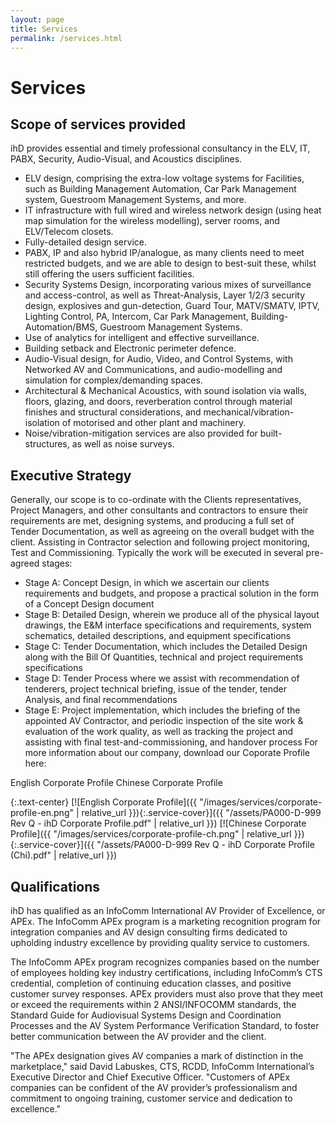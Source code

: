 ```yaml
---
layout: page
title: Services
permalink: /services.html
---
```


# Services

## Scope of services provided

ihD provides essential and timely professional consultancy in the ELV, IT, PABX, Security, Audio-Visual, and Acoustics disciplines.

- ELV design, comprising the extra-low voltage systems for Facilities, such as Building Management Automation, Car Park Management system, Guestroom Management Systems, and more.
- IT infrastructure with full wired and wireless network design (using heat map simulation for the wireless modelling), server rooms, and ELV/Telecom closets.
- Fully-detailed design service.
- PABX, IP and also hybrid IP/analogue, as many clients need to meet restricted budgets, and we are able to design to best-suit these, whilst still offering the users sufficient facilities.
- Security Systems Design, incorporating various mixes of surveillance and access-control, as well as Threat-Analysis, Layer 1/2/3 security design, explosives and gun-detection, Guard Tour, MATV/SMATV, IPTV, Lighting Control, PA, Intercom, Car Park Management, Building-Automation/BMS, Guestroom Management Systems.
- Use of analytics for intelligent and effective surveillance.
- Building setback and Electronic perimeter defence.
- Audio-Visual design, for Audio, Video, and Control Systems, with Networked AV and Communications, and audio-modelling and simulation for complex/demanding spaces.
- Architectural & Mechanical Acoustics, with sound isolation via walls, floors, glazing, and doors, reverberation control through material finishes and structural considerations, and mechanical/vibration-isolation of motorised and other plant and machinery.
- Noise/vibration-mitigation services are also provided for built-structures, as well as noise surveys.

## Executive Strategy

Generally, our scope is to co-ordinate with the Clients representatives, Project Managers, and other consultants and contractors to ensure their requirements are met, designing systems, and producing a full set of Tender Documentation, as well as agreeing on the overall budget with the client. Assisting in Contractor selection and following project monitoring, Test and Commissioning. Typically the work will be executed in several pre-agreed stages:

- Stage A: Concept Design, in which we ascertain our clients requirements and budgets, and propose a practical solution in the form of a Concept Design document
- Stage B: Detailed Design, wherein we produce all of the physical layout drawings, the E&M interface specifications and requirements, system schematics, detailed descriptions, and equipment specifications
- Stage C: Tender Documentation, which includes the Detailed Design along with the Bill Of Quantities, technical and project requirements specifications
- Stage D: Tender Process where we assist with recommendation of tenderers, project technical briefing, issue of the tender, tender Analysis, and final recommendations
- Stage E: Project implementation, which includes the briefing of the appointed AV Contractor, and periodic inspection of the site work & evaluation of the work quality, as well as tracking the project and assisting with final test-and-commissioning, and handover process
For more information about our company, download our Coporate Profile here:

English Corporate Profile Chinese Corporate Profile

{:.text-center}
[![English Corporate Profile]({{ "/images/services/corporate-profile-en.png" | relative_url }}){:.service-cover}]({{ "/assets/PA000-D-999 Rev Q - ihD Corporate Profile.pdf" | relative_url }}) [![Chinese Corporate Profile]({{ "/images/services/corporate-profile-ch.png" | relative_url }}){:.service-cover}]({{ "/assets/PA000-D-999 Rev Q - ihD Corporate Profile (Chi).pdf" | relative_url }})

## Qualifications

ihD has qualified as an InfoComm International AV Provider of Excellence, or APEx. The InfoComm APEx program is a marketing recognition program for integration companies and AV design consulting firms dedicated to upholding industry excellence by providing quality service to customers.

The InfoComm APEx program recognizes companies based on the number of employees holding key industry certifications, including InfoComm’s CTS credential, completion of continuing education classes, and positive customer survey responses. APEx providers must also prove that they meet or exceed the requirements within 2 ANSI/INFOCOMM standards, the Standard Guide for Audiovisual Systems Design and Coordination Processes and the AV System Performance Verification Standard, to foster better communication between the AV provider and the client.

"The APEx designation gives AV companies a mark of distinction in the marketplace," said David Labuskes, CTS, RCDD, InfoComm International’s Executive Director and Chief Executive Officer. "Customers of APEx companies can be confident of the AV provider’s professionalism and commitment to ongoing training, customer service and dedication to excellence."